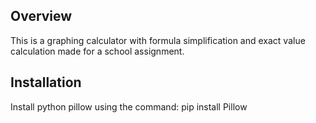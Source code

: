 ## Overview
This is a graphing calculator with formula simplification and exact value calculation made for a school assignment.

## Installation

Install python pillow using the command:
    pip install Pillow
